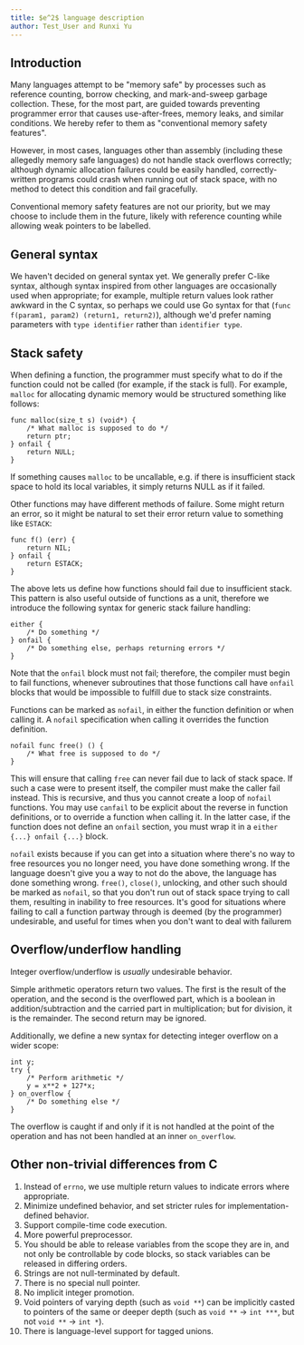 ```yaml
---
title: $e^2$ language description
author: Test_User and Runxi Yu
---
```


## Introduction

Many languages attempt to be "memory safe" by processes such as reference
counting, borrow checking, and mark-and-sweep garbage collection. These, for
the most part, are guided towards preventing programmer error that causes
use-after-frees, memory leaks, and similar conditions. We hereby refer to them
as "conventional memory safety features".

However, in most cases, languages other than assembly (including these allegedly
memory safe languages) do not handle stack overflows correctly;
although dynamic allocation failures could be easily handled, correctly-written
programs could crash when running out of stack space, with no method to detect
this condition and fail gracefully.

Conventional memory safety features are not our priority, but we may choose to
include them in the future, likely with reference counting while allowing weak
pointers to be labelled.

## General syntax

We haven't decided on general syntax yet. We generally prefer C-like syntax,
although syntax inspired from other languages are occasionally used when
appropriate; for example, multiple return values look rather awkward in the C
syntax, so perhaps we could use Go syntax for that (`func f(param1, param2)
(return1, return2)`), although we'd prefer naming parameters with `type
identifier` rather than `identifier type`.

## Stack safety

When defining a function, the programmer must specify what to do if the
function could not be called (for example, if the stack is full). For example,
`malloc` for allocating dynamic memory would be structured something like
follows:

```e2
func malloc(size_t s) (void*) {
	/* What malloc is supposed to do */
	return ptr;
} onfail {
	return NULL;
}
```

If something causes `malloc` to be uncallable, e.g. if there is insufficient
stack space to hold its local variables, it simply returns NULL as if it failed.

Other functions may have different methods of failure. Some might return an
error, so it might be natural to set their error return value to something like
`ESTACK`:

```e2
func f() (err) {
	return NIL;
} onfail {
	return ESTACK;
}
```

The above lets us define how functions should fail due to insufficient stack.
This pattern is also useful outside of functions as a unit, therefore we
introduce the following syntax for generic stack failure handling:

```e2
either {
	/* Do something */
} onfail {
	/* Do something else, perhaps returning errors */
}
```

Note that the `onfail` block must not fail; therefore, the compiler must begin
to fail functions, whenever subroutines that those functions call have `onfail`
blocks that would be impossible to fulfill due to stack size constraints.

Functions can be marked as `nofail`, in either the function definition or when
calling it. A `nofail` specification when calling it overrides the function
definition.

```e2
nofail func free() () {
	/* What free is supposed to do */
}
```

This will ensure that calling `free` can never fail due to lack of stack space.
If such a case were to present itself, the compiler must make the caller fail
instead. This is recursive, and thus you cannot create a loop of `nofail` functions.
You may use `canfail` to be explicit about the reverse in function definitions,
or to override a function when calling it. In the latter case, if the function
does not define an `onfail` section, you must wrap it in a `either {...} onfail
{...}` block.

`nofail` exists because if you can get into a situation where there's no way to
free resources you no longer need, you have done something wrong. If the
language doesn't give you a way to not do the above, the language has done
something wrong. `free()`, `close()`, unlocking, and other such should be
marked as `nofail`, so that you don't run out of stack space trying to call
them, resulting in inability to free resources. It's good for situations where
failing to call a function partway through is deemed (by the programmer)
undesirable, and useful for times when you don't want to deal with failurem

## Overflow/underflow handling

Integer overflow/underflow is *usually* undesirable behavior.

Simple arithmetic operators return two values. The first is the result of the
operation, and the second is the overflowed part, which is a boolean in
addition/subtraction and the carried part in multiplication; but for division,
it is the remainder. The second return may be ignored.

Additionally, we define a new syntax for detecting integer overflow on a wider
scope:
```e2
int y;
try {
	/* Perform arithmetic */
	y = x**2 + 127*x;
} on_overflow {
	/* Do something else */
}
```
The overflow is caught if and only if it is not handled at the point of the
operation and has not been handled at an inner `on_overflow`.

## Other non-trivial differences from C

1.  Instead of `errno`, we use multiple return values to indicate errors where
    appropriate.
2.  Minimize undefined behavior, and set stricter rules for
    implementation-defined behavior.
3.  Support compile-time code execution.
4.  More powerful preprocessor.
5.  You should be able to release variables from the scope they are in, and not
    only be controllable by code blocks, so stack variables can be released in
    differing orders.
6.  Strings are not null-terminated by default.
7.  There is no special null pointer.
8.  No implicit integer promotion.
9.  Void pointers of varying depth (such as `void **`) can be implicitly casted
    to pointers of the same or deeper depth (such as `void **` -> `int ***`,
    but not `void **` -> `int *`).
10. There is language-level support for tagged unions.
